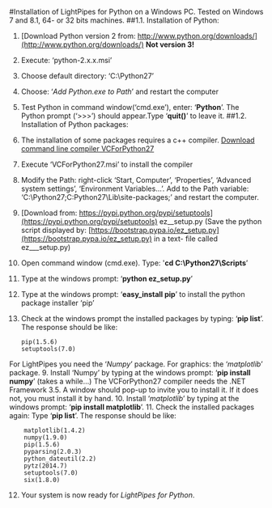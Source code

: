 
#Installation of LightPipes for Python on a Windows PC.
Tested on Windows 7 and  8.1, 64- or 32 bits machines.
##1.1. Installation of Python:
1.	[Download Python version 2 from: http://www.python.org/downloads/](http://www.python.org/downloads/) **Not version 3!**
2.	Execute: ‘python-2.x.x.msi’
3.	Choose default directory: ‘C:\Python27’
4.	Choose: ‘*Add Python.exe to Path*’ and restart the computer
5.	Test Python in command window(‘cmd.exe’), enter: ‘**Python**’. The Python prompt (‘>>>’) should appear.Type ‘**quit()**’ to leave it.
##1.2. Installation of Python packages:
1.	The installation of some packages requires a c++ compiler. [Download command line compiler VCForPython27](http://aka.ms/vcpython27)
2.	Execute ‘VCForPython27.msi’ to install the compiler
3.	Modify the Path: right-click ‘Start, Computer’, ‘Properties’, ‘Advanced system settings’, ‘Environment Variables…’. Add to the Path variable: ‘C:\Python27\;C:Python27\Lib\site-packages\;’ and restart the computer.
4.	[Download from: https://pypi.python.org/pypi/setuptools](https://pypi.python.org/pypi/setuptools) ez__setup.py (Save the python script displayed by: [https://bootstrap.pypa.io/ez_setup.py](https://bootstrap.pypa.io/ez_setup.py) in a text- file called ez___setup.py)
5.	Open command window (cmd.exe).  Type: '**cd C:\Python27\Scripts**’
6.	Type at the windows prompt: ‘**python ez_setup.py**’
1.	Type at the windows prompt: ‘**easy_install  pip**’ to install the python package installer ‘pip’
8.	Check at the windows prompt the installed packages by typing: ‘**pip list**’. The response should be like:

        pip(1.5.6)
        setuptools(7.0)
For LightPipes you need the  ‘*Numpy*’ package. For graphics: the ‘*matplotlib*’ package.
9.	Install ‘Numpy’ by typing at the windows prompt: ‘**pip install numpy**’ (takes a while…)
	The VCForPython27 compiler needs the .NET Framework 3.5. A window should pop-up to invite you to install it. If it does not, you must install it by hand.
10.	Install ‘*matplotlib*’ by typing at the windows prompt: ‘**pip install matplotlib**’.
11.	Check the installed packages again: Type ‘**pip list**’. The response should be like:

		matplotlib(1.4.2)
		numpy(1.9.0)
		pip(1.5.6)
		pyparsing(2.0.3)
		python_dateutil(2.2)
		pytz(2014.7)
		setuptools(7.0)
		six(1.8.0)
12.	Your system is now ready for *LightPipes for Python*.